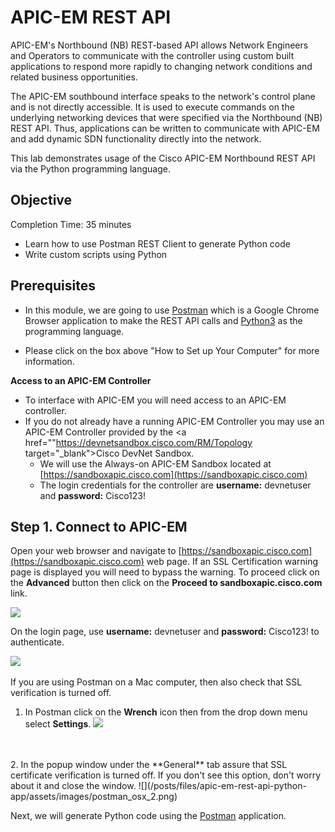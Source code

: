 
# APIC-EM REST API

APIC-EM's Northbound (NB) REST-based API allows Network Engineers and Operators to communicate with the controller using custom built applications to respond more rapidly to changing network conditions and related business opportunities.

The APIC-EM southbound interface speaks to the network's control plane and is not directly accessible. It is used to execute commands on the underlying networking devices that were specified via the Northbound (NB) REST API. Thus, applications can be written to communicate with APIC-EM and add dynamic SDN functionality directly into the network.

This lab demonstrates usage of the Cisco APIC-EM Northbound REST API via the Python programming language.

## Objective ##

Completion Time: 35 minutes

* Learn how to use Postman REST Client to generate Python code
* Write custom scripts using Python


## Prerequisites

* In this module, we are going to use <a href="https://www.getpostman.com" target="_blank">Postman</a> which is a Google Chrome Browser application to make the REST API calls and <a href="https://www.python.org/downloads/" target="_blank">Python3</a> as the programming language.

* Please click on the box above "How to Set up Your Computer" for more information.

**Access to an APIC-EM Controller**

- To interface with APIC-EM you will need access to an APIC-EM controller.
- If you do not already have a running APIC-EM Controller you may use an APIC-EM Controller provided by the <a href=""https://devnetsandbox.cisco.com/RM/Topology target="_blank">Cisco DevNet Sandbox.</a>
	- We will use the Always-on APIC-EM Sandbox located at [https://sandboxapic.cisco.com](https://sandboxapic.cisco.com)
  - The login credentials for the controller are **username:** devnetuser and **password:** Cisco123!


## Step 1. Connect to APIC-EM

Open your web browser and navigate to [https://sandboxapic.cisco.com](https://sandboxapic.cisco.com) web page. If an SSL Certification warning page is displayed you will need to bypass the warning. To proceed click on the **Advanced** button then click on the **Proceed to sandboxapic.cisco.com** link.

![](/posts/files/apic-em-rest-api-python-app/assets/images/ssl_error.png)

On the login page, use **username:** devnetuser and **password:** Cisco123! to authenticate.

![](/posts/files/apic-em-rest-api-python-app/assets/images/web_ui.png)
<br/>
<br/>
If you are using Postman on a Mac computer, then also check that SSL verification is turned off.
1. In Postman click on the **Wrench** icon then from the drop down menu select **Settings**.
![](/posts/files/apic-em-rest-api-python-app/assets/images/postman_osx_1.png)
<br/>
<br/>
2. In the popup window under the **General** tab assure that SSL certificate verification is turned off.  If you don't see this option, don't worry about it and close the window.
![](/posts/files/apic-em-rest-api-python-app/assets/images/postman_osx_2.png)


Next, we will generate Python code using the <a href="https://www.getpostman.com/" target="_blank">Postman</a> application.

